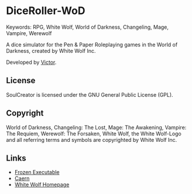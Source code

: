 # DiceRoller-WoD

Keywords:	RPG, White Wolf, World of Darkness, Changeling, Mage, Vampire, Werewolf

A dice simulator for the Pen & Paper Roleplaying games in the World of Darkness, created by White Wolf Inc.

Developed by [Victor](http://www.caern.de/).

## License

SoulCreator is licensed under the GNU General Public License (GPL).

## Copyright

World of Darkness, Changeling: The Lost, Mage: The Awakening, Vampire: The Requiem, Werewolf: The Forsaken, White Wolf, the White Wolf-Logo and all referring terms and symbols are copyrighted by White Wolf Inc.

## Links

* [Frozen Executable](https://github.com/downloads/GoliathLeviathan/DiceRoller-WoD/DiceRoller-WoD-linux_64.tar.gz)
* [Caern](http://www.caern.de/)
* [White Wolf Homepage](http://www.white-wolf.com/)
